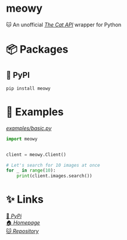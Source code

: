 # meowy

🐱 An unofficial [_The Cat API_](https://thecatapi.com/) wrapper for Python

# 📦 Packages

## 🐍 PyPI

```sh
pip install meowy
```

# 🔎 Examples
[_examples/basic.py_](https://github.com/elaresai/meowy/blob/main/examples/basic.py)
```py
import meowy


client = meowy.Client()

# Let's search for 10 images at once
for _ in range(10):
    print(client.images.search())
```

# ✨ Links

[🐍 _PyPi_](https://pypi.org/project/meowy/)\
[🏠 _Homepage_](https://github.com/elaresai/meowy)\
[🐱 _Repository_](https://github.com/elaresai/meowy)
